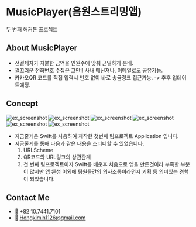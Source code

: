 # MusicPlayer(음원스트리밍앱)
두 번째 해커톤 프로젝트


## About MusicPlayer
- 선결제자가 지불한 금액을 인원수에 맞춰 균일하게 분배.
- 껄끄러운 전화번호 수집은 그만!! 사내 메신져나, 이메일로도 공유가능.
- 카카오QR 코드를 직접 입력시 번호 없이 바로 송금링크 접근가능. -> 추후 업데이트예정.

## Concept
![ex_screenshot](https://github.com/hongkimin1126/ImageUpload/blob/master/뮤직앱사진/1.png?raw=true)
![ex_screenshot](https://github.com/hongkimin1126/ImageUpload/blob/master/뮤직앱사진/2.png?raw=true)
![ex_screenshot](https://github.com/hongkimin1126/ImageUpload/blob/master/뮤직앱사진/3.png?raw=true)
![ex_screenshot](https://github.com/hongkimin1126/ImageUpload/blob/master/뮤직앱사진/4.png?raw=true)
![ex_screenshot](https://github.com/hongkimin1126/ImageUpload/blob/master/뮤직앱사진/5.png?raw=true)
![ex_screenshot](https://github.com/hongkimin1126/ImageUpload/blob/master/뮤직앱사진/6.png?raw=true)

- 지금줄게은 Swift를 사용하여 제작한 첫번째 팀프로젝트 Application 입니다.
- 지금줄게를 통해 다음과 같은 내용을 스터디할 수 있었습니다.
  1. URLScheme
  2. QR코드와 URL링크의 상관관계
  3. 첫 번째 팀프로젝트이자 Swift를 배운후 처음으로 앱을 만든것이라 부족한 부분이 많지만 앱 완성 이외에 팀원들간의 의사소통이라던지 기획 등 의미있는 경험이 되었습니다.

## Contact Me
- 📱 +82 10.7441.7101
- 📧 Hongkimin1126@gmail.com
